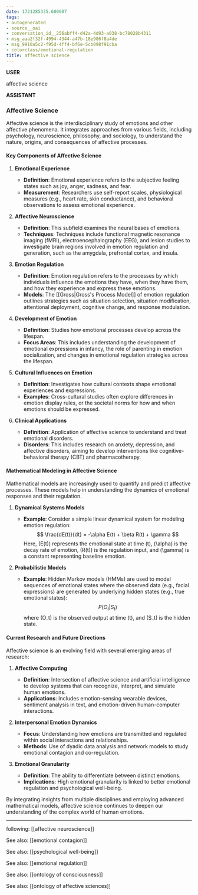 ```yaml
---
date: 1721285335.600607
tags:
- autogenerated
- source__oai
- conversation_id__256abff4-d42a-4d93-a038-bc78028b4311
- msg_aaa2f32f-4994-4344-a47b-18e986f8a4de
- msg_9910a5c2-f95d-4ff4-bf6e-5cb098f91cba
- colorclass/emotional-regulation
title: affective science
---
```


**USER**

affective science


**ASSISTANT**

### Affective Science

Affective science is the interdisciplinary study of emotions and other affective phenomena. It integrates approaches from various fields, including psychology, neuroscience, philosophy, and sociology, to understand the nature, origins, and consequences of affective processes.

#### Key Components of Affective Science

1. **Emotional Experience**
   - **Definition**: Emotional experience refers to the subjective feeling states such as joy, anger, sadness, and fear.
   - **Measurement**: Researchers use self-report scales, physiological measures (e.g., heart rate, skin conductance), and behavioral observations to assess emotional experience.

2. **Affective Neuroscience**
   - **Definition**: This subfield examines the neural bases of emotions.
   - **Techniques**: Techniques include functional magnetic resonance imaging (fMRI), electroencephalography (EEG), and lesion studies to investigate brain regions involved in emotion regulation and generation, such as the amygdala, prefrontal cortex, and insula.

3. **Emotion Regulation**
   - **Definition**: Emotion regulation refers to the processes by which individuals influence the emotions they have, when they have them, and how they experience and express these emotions.
   - **Models**: The [[Gross|Gross's Process Model]] of emotion regulation outlines strategies such as situation selection, situation modification, attentional deployment, cognitive change, and response modulation.

4. **Development of Emotion**
   - **Definition**: Studies how emotional processes develop across the lifespan.
   - **Focus Areas**: This includes understanding the development of emotional expressions in infancy, the role of parenting in emotion socialization, and changes in emotional regulation strategies across the lifespan.

5. **Cultural Influences on Emotion**
   - **Definition**: Investigates how cultural contexts shape emotional experiences and expressions.
   - **Examples**: Cross-cultural studies often explore differences in emotion display rules, or the societal norms for how and when emotions should be expressed.

6. **Clinical Applications**
   - **Definition**: Application of affective science to understand and treat emotional disorders.
   - **Disorders**: This includes research on anxiety, depression, and affective disorders, aiming to develop interventions like cognitive-behavioral therapy (CBT) and pharmacotherapy.

#### Mathematical Modeling in Affective Science

Mathematical models are increasingly used to quantify and predict affective processes. These models help in understanding the dynamics of emotional responses and their regulation.

1. **Dynamical Systems Models**
   - **Example**: Consider a simple linear dynamical system for modeling emotion regulation:
     $$ \frac{dE(t)}{dt} = -\alpha E(t) + \beta R(t) + \gamma $$
     Here, \(E(t)\) represents the emotional state at time \(t\), \(\alpha\) is the decay rate of emotion, \(R(t)\) is the regulation input, and \(\gamma\) is a constant representing baseline emotion.

2. **Probabilistic Models**
   - **Example**: Hidden Markov models (HMMs) are used to model sequences of emotional states where the observed data (e.g., facial expressions) are generated by underlying hidden states (e.g., true emotional states):
     $$ P(O_t | S_t) $$
     where \(O_t\) is the observed output at time \(t\), and \(S_t\) is the hidden state.

#### Current Research and Future Directions

Affective science is an evolving field with several emerging areas of research:

1. **Affective Computing**
   - **Definition**: Intersection of affective science and artificial intelligence to develop systems that can recognize, interpret, and simulate human emotions.
   - **Applications**: Includes emotion-sensing wearable devices, sentiment analysis in text, and emotion-driven human-computer interactions.

2. **Interpersonal Emotion Dynamics**
   - **Focus**: Understanding how emotions are transmitted and regulated within social interactions and relationships.
   - **Methods**: Use of dyadic data analysis and network models to study emotional contagion and co-regulation.

3. **Emotional Granularity**
   - **Definition**: The ability to differentiate between distinct emotions.
   - **Implications**: High emotional granularity is linked to better emotional regulation and psychological well-being.

By integrating insights from multiple disciplines and employing advanced mathematical models, affective science continues to deepen our understanding of the complex world of human emotions.


---


following: [[affective neuroscience]]

See also: [[emotional contagion]]


See also: [[psychological well-being]]


See also: [[emotional regulation]]


See also: [[ontology of consciousness]]


See also: [[ontology of affective sciences]]